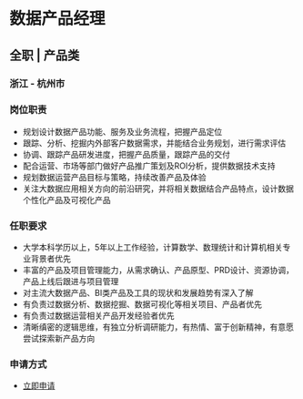 
# 数据产品经理
## 全职  |  产品类
### 浙江 - 杭州市

### 岗位职责
- 规划设计数据产品功能、服务及业务流程，把握产品定位
- 跟踪、分析、挖掘内外部客户数据需求，并能结合业务规划，进行需求评估
- 协调、跟踪产品研发进度，把握产品质量，跟踪产品的交付
- 配合运营、市场等部门做好产品推广策划及ROI分析，提供数据技术支持
- 规划数据运营产品目标与策略，持续改善产品及体验
- 关注大数据应用相关方向的前沿研究，并将相关数据结合产品特点，设计数据个性化产品及可视化产品
### 任职要求
- 大学本科学历以上，5年以上工作经验，计算数学、数理统计和计算机相关专业背景者优先
- 丰富的产品及项目管理能力，从需求确认、产品原型、PRD设计、资源协调，产品上线后跟进与项目管理
- 对主流大数据产品、BI类产品及工具的现状和发展趋势有深入了解
- 有负责过数据分析、数据挖掘、数据可视化等相关项目、产品者优先
- 有负责过数据运营相关产品开发经验者优先
- 清晰缜密的逻辑思维，有独立分析调研能力，有热情、富于创新精神，有意愿尝试探索新产品方向
### 申请方式
- <a href="mailto:hr@tuya.com?subject=求职简历-数据产品经理-来自GitHub">立即申请</a>